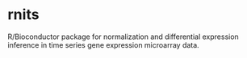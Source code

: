 rnits
=====

R/Bioconductor package for normalization and differential expression inference in time series gene expression microarray data.
